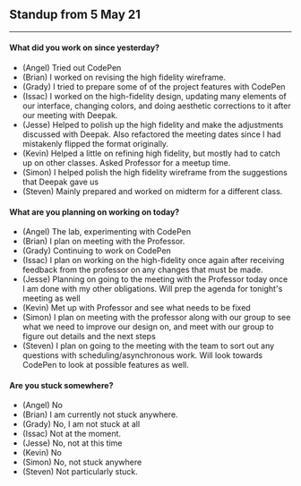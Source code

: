 ## Standup from 5 May 21

--- 

#### What did you work on since yesterday?
- (Angel) Tried out CodePen
- (Brian) I worked on revising the high fidelity wireframe.
- (Grady) I tried to prepare some of of the project features with CodePen
- (Issac) I worked on the high-fidelity design, updating many elements of our interface, changing colors, and doing aesthetic corrections to it after our meeting with Deepak. 
- (Jesse) Helped to polish up the high fidelity and make the adjustments discussed with Deepak. Also refactored the meeting dates since I had mistakenly flipped the format originally.
- (Kevin) Helped a little on refining high fidelity, but mostly had to catch up on other classes. Asked Professor for a meetup time.
- (Simon) I helped polish the high fidelity wireframe from the suggestions that Deepak gave us
- (Steven) Mainly prepared and worked on midterm for a different class.

#### What are you planning on working on today?
- (Angel) The lab, experimenting with CodePen
- (Brian) I plan on meeting with the Professor.
- (Grady) Continuing to work on CodePen 
- (Issac) I plan on working on the high-fidelity once again after receiving feedback from the professor on any changes that must be made. 
- (Jesse) Planning on going to the meeting with the Professor today once I am done with my other obligations. Will prep the agenda for tonight's meeting as well
- (Kevin) Met up with Professor and see what needs to be fixed
- (Simon) I plan on meeting with the professor along with our group to see what we need to improve our design on, and meet with our group to figure out details and the next steps
- (Steven) I plan on going to the meeting with the team to sort out any questions with scheduling/asynchronous work. Will look towards CodePen to look at possible features as well.

#### Are you stuck somewhere?
- (Angel) No
- (Brian) I am currently not stuck anywhere.
- (Grady) No, I am not stuck at all
- (Issac) Not at the moment. 
- (Jesse) No, not at this time
- (Kevin) No
- (Simon) No, not stuck anywhere
- (Steven) Not particularly stuck.